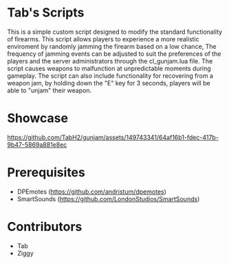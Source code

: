 # Tab's Scripts
This is a simple custom script designed to modify the standard functionality of firearms. This script allows players to experience a more realistic enviroment by randomly jamming the firearm based on a low chance, The frequency of jamming events can be adjusted to suit the preferences of the players and the server administrators through the cl_gunjam.lua file. The script causes weapons to malfunction at unpredictable moments during gameplay. The script can also include functionality for recovering from a weapon jam, by holding down the "E" key for 3 seconds, players will be able to "unjam" their weapon.

# Showcase
https://github.com/TabH2/gunjam/assets/149743341/64af16b1-fdec-417b-9b47-5869a881e8ec



# Prerequisites
- DPEmotes (https://github.com/andristum/dpemotes)
- SmartSounds (https://github.com/LondonStudios/SmartSounds)

# Contributors
- Tab
- Ziggy

